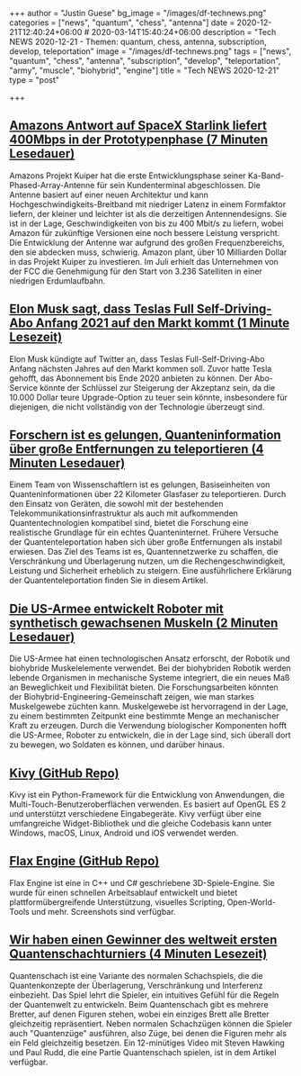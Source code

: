 +++
author = "Justin Guese"
bg_image = "/images/df-technews.png"
categories = ["news", "quantum", "chess", "antenna"]
date = 2020-12-21T12:40:24+06:00 # 2020-03-14T15:40:24+06:00
description = "Tech NEWS 2020-12-21 - Themen: quantum, chess, antenna, subscription, develop, teleportation"
image = "/images/df-technews.png"
tags = ["news", "quantum", "chess", "antenna", "subscription", "develop", "teleportation", "army", "muscle", "biohybrid", "engine"]
title = "Tech NEWS 2020-12-21"
type = "post"

+++

## [Amazons Antwort auf SpaceX Starlink liefert 400Mbps in der Prototypenphase (7 Minuten Lesedauer)](https://arstechnica.com/information-technology/2020/12/amazons-answer-to-spacex-starlink-delivers-400mbps-in-prototype-phase//1/0100017684fb8dab-424aa473-921c-4b40-b820-00e7dd15d70e-000000/c1DnTlyVMICciPy0HLZ9hsxf6hs7HbB1s8ZMDWJbhek=172)

 Amazons Projekt Kuiper hat die erste Entwicklungsphase seiner Ka-Band-Phased-Array-Antenne für sein Kundenterminal abgeschlossen. Die Antenne basiert auf einer neuen Architektur und kann Hochgeschwindigkeits-Breitband mit niedriger Latenz in einem Formfaktor liefern, der kleiner und leichter ist als die derzeitigen Antennendesigns. Sie ist in der Lage, Geschwindigkeiten von bis zu 400 Mbit/s zu liefern, wobei Amazon für zukünftige Versionen eine noch bessere Leistung verspricht. Die Entwicklung der Antenne war aufgrund des großen Frequenzbereichs, den sie abdecken muss, schwierig. Amazon plant, über 10 Milliarden Dollar in das Projekt Kuiper zu investieren. Im Juli erhielt das Unternehmen von der FCC die Genehmigung für den Start von 3.236 Satelliten in einer niedrigen Erdumlaufbahn.

## [Elon Musk sagt, dass Teslas Full Self-Driving-Abo Anfang 2021 auf den Markt kommt (1 Minute Lesezeit)](https://www.engadget.com/tesla-full-self-driving-subscription-early-2021-193919961.html/1/0100017684fb8dab-424aa473-921c-4b40-b820-00e7dd15d70e-000000/TzFIJY8YDyiQwN3hA_0vrXg17NQKo6QdCEw33MCrCwY=172)

 Elon Musk kündigte auf Twitter an, dass Teslas Full-Self-Driving-Abo Anfang nächsten Jahres auf den Markt kommen soll. Zuvor hatte Tesla gehofft, das Abonnement bis Ende 2020 anbieten zu können. Der Abo-Service könnte der Schlüssel zur Steigerung der Akzeptanz sein, da die 10.000 Dollar teure Upgrade-Option zu teuer sein könnte, insbesondere für diejenigen, die nicht vollständig von der Technologie überzeugt sind.

## [Forschern ist es gelungen, Quanteninformation über große Entfernungen zu teleportieren (4 Minuten Lesedauer)](https://www.vice.com/en/article/93wqep/researchers-have-achieved-sustained-long-distance-quantum-teleportation/1/0100017684fb8dab-424aa473-921c-4b40-b820-00e7dd15d70e-000000/iCpm5OUVLhzVWbcYuU80NGEJf8ix8sS9s0Jel1V3RC4=172)

 Einem Team von Wissenschaftlern ist es gelungen, Basiseinheiten von Quanteninformationen über 22 Kilometer Glasfaser zu teleportieren. Durch den Einsatz von Geräten, die sowohl mit der bestehenden Telekommunikationsinfrastruktur als auch mit aufkommenden Quantentechnologien kompatibel sind, bietet die Forschung eine realistische Grundlage für ein echtes Quanteninternet. Frühere Versuche der Quantenteleportation haben sich über große Entfernungen als instabil erwiesen. Das Ziel des Teams ist es, Quantennetzwerke zu schaffen, die Verschränkung und Überlagerung nutzen, um die Rechengeschwindigkeit, Leistung und Sicherheit erheblich zu steigern. Eine ausführlichere Erklärung der Quantenteleportation finden Sie in diesem Artikel.

## [Die US-Armee entwickelt Roboter mit synthetisch gewachsenen Muskeln (2 Minuten Lesedauer)](https://smosa.com/army-building-robots-with-synthetic-muscle//1/0100017684fb8dab-424aa473-921c-4b40-b820-00e7dd15d70e-000000/ycm_cNfXojT3I2OENRakyo87lKp--GvofzowPsmv60c=172)

 Die US-Armee hat einen technologischen Ansatz erforscht, der Robotik und biohybride Muskelelemente verwendet. Bei der biohybriden Robotik werden lebende Organismen in mechanische Systeme integriert, die ein neues Maß an Beweglichkeit und Flexibilität bieten. Die Forschungsarbeiten könnten der Biohybrid-Engineering-Gemeinschaft zeigen, wie man starkes Muskelgewebe züchten kann. Muskelgewebe ist hervorragend in der Lage, zu einem bestimmten Zeitpunkt eine bestimmte Menge an mechanischer Kraft zu erzeugen. Durch die Verwendung biologischer Komponenten hofft die US-Armee, Roboter zu entwickeln, die in der Lage sind, sich überall dort zu bewegen, wo Soldaten es können, und darüber hinaus.

## [Kivy (GitHub Repo)](https://github.com/kivy/kivy/1/0100017684fb8dab-424aa473-921c-4b40-b820-00e7dd15d70e-000000/-bosoBSlfSQyFrfPQ3uKcnSy2Pw_8r2EAIOWQ5cBRmQ=172)

 Kivy ist ein Python-Framework für die Entwicklung von Anwendungen, die Multi-Touch-Benutzeroberflächen verwenden. Es basiert auf OpenGL ES 2 und unterstützt verschiedene Eingabegeräte. Kivy verfügt über eine umfangreiche Widget-Bibliothek und die gleiche Codebasis kann unter Windows, macOS, Linux, Android und iOS verwendet werden.

## [Flax Engine (GitHub Repo)](https://github.com/FlaxEngine/FlaxEngine/1/0100017684fb8dab-424aa473-921c-4b40-b820-00e7dd15d70e-000000/DiswWbwuGDaRMGdhS_hNu-OyeCi9VWdnYkfGvEAisOE=172)

 Flax Engine ist eine in C++ und C# geschriebene 3D-Spiele-Engine. Sie wurde für einen schnellen Arbeitsablauf entwickelt und bietet plattformübergreifende Unterstützung, visuelles Scripting, Open-World-Tools und mehr. Screenshots sind verfügbar.

## [Wir haben einen Gewinner des weltweit ersten Quantenschachturniers (4 Minuten Lesezeit)](https://arstechnica.com/gaming/2020/12/we-have-a-winner-in-the-worlds-first-quantum-chess-tournament//1/0100017684fb8dab-424aa473-921c-4b40-b820-00e7dd15d70e-000000/K9CmIxBmpR3HT43ZN9GBG1l8OXU8yduGvFSCr7_ZpmE=172)

 Quantenschach ist eine Variante des normalen Schachspiels, die die Quantenkonzepte der Überlagerung, Verschränkung und Interferenz einbezieht. Das Spiel lehrt die Spieler, ein intuitives Gefühl für die Regeln der Quantenwelt zu entwickeln. Beim Quantenschach gibt es mehrere Bretter, auf denen Figuren stehen, wobei ein einziges Brett alle Bretter gleichzeitig repräsentiert. Neben normalen Schachzügen können die Spieler auch "Quantenzüge" ausführen, also Züge, bei denen die Figuren mehr als ein Feld gleichzeitig besetzen. Ein 12-minütiges Video mit Steven Hawking und Paul Rudd, die eine Partie Quantenschach spielen, ist in dem Artikel verfügbar.

